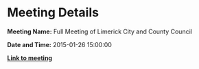 # Meeting Details

**Meeting Name:** Full Meeting of Limerick City and County Council

**Date and Time:** 2015-01-26 15:00:00

**<a href="https://www.limerick.ie/council/whats-on/full-meeting-limerick-city-and-county-council-9" target="_blank">Link to meeting</a>**
